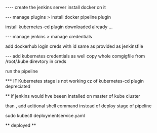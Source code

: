---- create the jenkins server 
install docker on it

--- manage plugins > install docker pipeline plugin

install kubernetes-cd plugin downloaded already ...

--- manage jenkins > manage credentials

add dockerhub login creds with id same as provided as jenkinsfile

--- add kubernetes credentials as well
copy whole comgigfile from /root/.kube direvtory in creds

run the pipeline



*** IF Kubernetes stage is not working cz of kubernetes-cd plugin depreciated


** if jenkins would hve beeen installed on master of kube cluster

than , add aditional shell command instead of deploy stage of pipeline


sudo kubectl deploymentservice.yaml

** deployed **


